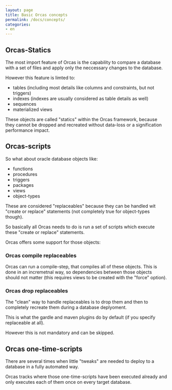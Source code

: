 ```yaml
---
layout: page
title: Basic Orcas concepts
permalink: /docs/concepts/
categories: 
- en
---
```

## Orcas-Statics

The most import feature of Orcas is the capability to compare a database with a set of files and apply only the neccessary changes to the database.

However this feature is limted to:

* tables (including most details like columns and constraints, but not triggers)
* indexes (indexes are usually considered as table details as well)
* sequences 
* materialized views

These objects are called "statics" within the Orcas framework, because they cannot be dropped and recreated without data-loss or a signification performance impact.

## Orcas-scripts

So what about oracle database objects like:

* functions
* procedures
* triggers
* packages
* views
* object-types

These are considered "replaceables" because they can be handled wit "create or replace" statements (not completely true for object-types though).

So basically all Orcas needs to do is run a set of scripts which execute these "create or replace" statements.

Orcas offers some support for those objects:

### Orcas compile replaceables

Orcas can run a compile-step, that compiles all of these objects.
This is done in an incremetnal way, so dependencies between those objects should not matter (this requires views to be created with the "force" option).

### Orcas drop replaceables

The "clean" way to handle replaceables is to drop them and then to completely recreate them during a database deplyoment.

This is what the gardle and maven plugins do by default (if you specify replaceable at all).

However this is not mandatory and can be skipped.

## Orcas one-time-scripts

There are several times when little "tweaks" are needed to deploy to a database in a fully automated way.

Orcas tracks where those one-time-scripts have been executed already and only executes each of them once on every target database.





